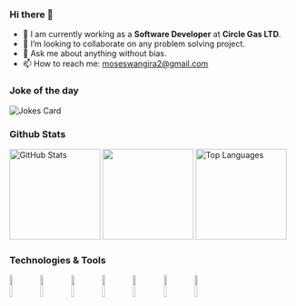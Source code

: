 ### Hi there 👋

- 🌱 I am currently working as a <b>Software Developer</b> at <b>Circle Gas LTD</b>.
- 👯 I’m looking to collaborate on any problem solving project.
- 💬 Ask me about anything without bias.
- 📫 How to reach me: moseswangira2@gmail.com

### Joke of the day
![Jokes Card](https://readme-jokes.vercel.app/api)

### Github Stats
<p>
  <img src="https://github-readme-stats.vercel.app/api?username=MosesWangira&show_icons=true&theme=radical&count_private=true" alt="GitHub Stats" height="160"/>
  <img src="https://github-readme-streak-stats.herokuapp.com/?user=MosesWangira&theme=radical" height="160"/>
  <img src="https://github-readme-stats.vercel.app/api/top-langs/?username=MosesWangira&langs_count=10&hide=html&layout=compact&theme=radical" alt="Top Languages" height="160"/>
</p>

### Technologies & Tools
<p>
<img width="10%" src="https://www.vectorlogo.zone/logos/nodejs/nodejs-ar21.svg">
<img width="10%" src="https://www.vectorlogo.zone/logos/kotlinlang/kotlinlang-ar21.svg">
<img width="10%" src="https://www.vectorlogo.zone/logos/amazon_aws/amazon_aws-ar21.svg">
<img width="10%" src="https://www.vectorlogo.zone/logos/javascript/javascript-ar21.svg">
<img width="10%" src="https://www.vectorlogo.zone/logos/flutterio/flutterio-ar21.svg">
<img width="10%" src="https://www.vectorlogo.zone/logos/git-scm/git-scm-ar21.svg">
<img width="10%" src="https://www.vectorlogo.zone/logos/github/github-ar21.svg">
</p>




